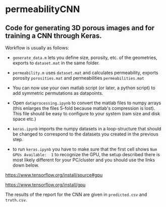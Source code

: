 # permeabilityCNN
## Code for generating 3D porous images and for training a CNN through Keras.

Workflow is usually as follows:
* `generate_data.m` lets you define size, porosity, etc. of the geometries, exports to `dataset.mat` in the same folder.

* `permeability.m` uses `dataset.mat` and calculates permeability, exports porosity `porosities.mat` and permeabilities `permeabilities.mat`

* You can now use your own matlab script (or later, a python script) to add symmetric permutations as datapoints.

* Open `dataprocessing.ipynb` to convert the matlab files to numpy arrays (this enlarges the files 5-fold because matlab's compression is lost). This file should be easy to configure to your system (ram size and disk space etc.)

* `keras.ipynb` imports the numpy datasets in a loop-structure that should be changed to correspond to the datasets you created in the previous step. 

* to run `keras.ipynb` you have to make sure that the first cell shows `Num GPUs Available:  1` to recognize the GPU, the setup described there is most likely different for your PC/cluster and you should use the links down below.

https://www.tensorflow.org/install/source#gpu

https://www.tensorflow.org/install/gpu


The results of the report for the CNN are given in `predicted.csv` and `truth.csv`.
